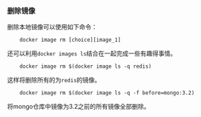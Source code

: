 ### 删除镜像 

删除本地镜像可以使用如下命令： 
```shell 
    docker image rm [choice][image_1]
```

还可以利用`docker images ls`结合在一起完成一些有趣得事情。
```shell 
    docker image rm $(docker image ls -q redis)
``` 
这样将删除所有的为`redis`的镜像。
```shell 
    docker image rm $(docker image ls -q -f before=mongo:3.2)
```
将mongo仓库中镜像为3.2之前的所有镜像全部删除。

